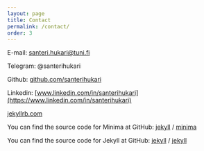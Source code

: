 ```yaml
---
layout: page
title: Contact
permalink: /contact/
order: 3
---
```


E-mail: santeri.hukari@tuni.fi

Telegram: @santerihukari

Github: [github.com/santerihukari](https://github.com/santerihukari)

Linkedin: [www.linkedin.com/in/santerihukari](https://www.linkedin.com/in/santerihukari)


[jekyllrb.com](https://jekyllrb.com/)

You can find the source code for Minima at GitHub:
[jekyll][jekyll-organization] /
[minima](https://github.com/jekyll/minima)

You can find the source code for Jekyll at GitHub:
[jekyll][jekyll-organization] /
[jekyll](https://github.com/jekyll/jekyll)


[jekyll-organization]: https://github.com/jekyll
